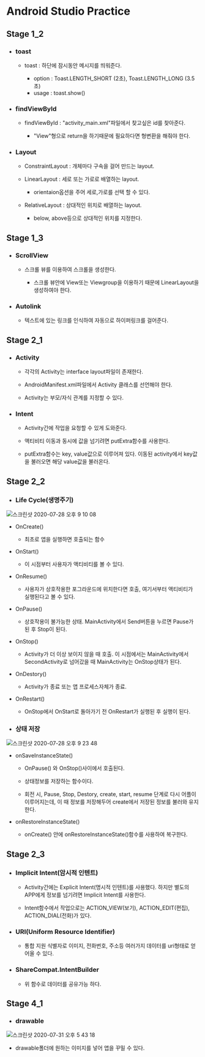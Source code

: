 Android Studio Practice
========================
Stage 1_2
----------
* ### toast
  * toast : 하단에 잠시동안 메시지를 띄워준다.

    * option : Toast.LENGTH_SHORT (2초), Toast.LENGTH_LONG (3.5초)
    * usage : toast.show()

* ### findViewById

  * findViewById : "activity_main.xml"파일에서 찾고싶은 id를 찾아준다.

    * "View"형으로 return을 하기때문에 필요하다면 형변환을 해줘야 한다.

* ### Layout

  * ConstraintLayout : 개체마다 구속을 걸어 만드는 layout. 

  * LinearLayout : 세로 또는 가로로 배열하는 layout.

    * orientaion옵션을 주어 세로,가로를 선택 할 수 있다.

  * RelativeLayout : 상대적인 위치로 배열하는 layout.

    * below, above등으로 상대적인 위치를 지정한다.



Stage 1_3
-----------

* ### ScrollView

  * 스크롤 뷰를 이용하여 스크롤을 생성한다.

    * 스크롤 뷰안에 View또는 Viewgroup을 이용하기 때문에 LinearLayout을 생성하여야 한다.

* ### Autolink

  * 텍스트에 있는 링크를 인식하여 자동으로 하이퍼링크를 걸어준다.


Stage 2_1
-----------

* ### Activity

  * 각각의 Activity는 interface layout파일이 존재한다.

  * AndroidManifest.xml파일에서 Activity 클래스를 선언해야 한다.

  * Activity는 부모/자식 관계를 지정할 수 있다.

* ### Intent

  * Activity간에 작업을 요청할 수 있게 도와준다.

  * 액티비티 이동과 동시에 값을 넘기려면 putExtra함수를 사용한다.

   * putExtra함수는 key, value값으로 이루어져 있다. 이동된 activity에서 key값을 불러오면 해당 value값을 불러온다.

Stage 2_2
-----------

* ### Life Cycle(생명주기)

![스크린샷 2020-07-28 오후 9 10 08](https://user-images.githubusercontent.com/22341452/88663525-b8e93b80-d116-11ea-8181-99546c1a28f8.png)


 * OnCreate()

   * 최초로 앱을 실행하면 호출되는 함수
 * OnStart()

   * 이 시점부터 사용자가 액티비티를 볼 수 있다.
 * OnResume()

   * 사용자가 상호작용한 포그라운드에 위치한다면 호출, 여기서부터 액티비티가 실행된다고 볼 수 있다.
 * OnPause()

   * 상호작용이 불가능한 상태. MainActivity에서 Send버튼을 누르면 Pause가 된 후 Stop이 된다.
 * OnStop()

   * Activity가 더 이상 보이지 않을 때 호출. 이 시점에서는 MainActivity에서 SecondActivity로 넘어갔을 때 MainActivity는 OnStop상태가 된다.
 * OnDestory()

   * Activity가 종료 또는 앱 프로세스자체가 종료.
 * OnRestart()

   * OnStop에서 OnStart로 돌아가기 전 OnRestart가 실행된 후 실행이 된다.
  
* ### 상태 저장

![스크린샷 2020-07-28 오후 9 23 48](https://user-images.githubusercontent.com/22341452/88664829-a2dc7a80-d118-11ea-8ad9-151d8d9ad636.png)

 * onSaveInstanceState()

   * OnPause() 와 OnStop()사이에서 호출된다.

   * 상태정보를 저장하는 함수이다.

   * 회전 시, Pause, Stop, Destory, create, start, resume 단계로 다시 어플이 이루어지는데, 이 때 정보를 저장해두어 create에서 저장된 정보를 불러와 유지한다.

 * onRestoreInstanceState()

   * onCreate() 안에 onRestoreInstanceState()함수를 사용하여 복구한다.

Stage 2_3
-----------

* ### Implicit Intent(암시적 인텐트)

  * Activity간에는 Explicit Intent(명시적 인텐트)를 사용했다.
   하지만 별도의 APP에게 정보를 넘기려면 Implicit Intent를 사용한다.

  * Intent함수에서 작업으로는 ACTION_VIEW(보기), ACTION_EDIT(편집), ACTION_DIAL(전화)가 있다.

* ### URI(Uniform Resource Identifier)

  * 통합 지원 식별자로 이미지, 전화번호, 주소등 여러가지 데이터를 uri형태로 얻어올 수 있다.
 
* ### ShareCompat.IntentBuilder

  * 위 함수로 데이터를 공유가능 하다.

Stage 4_1
-----------

* ### drawable

![스크린샷 2020-07-31 오후 5 43 18](https://user-images.githubusercontent.com/22341452/89017479-529e2c00-d355-11ea-996c-a79c079c771c.png)  

  * drawable폴더에 원하는 이미지를 넣어 앱을 꾸밀 수 있다.

  


